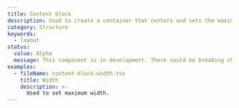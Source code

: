 ```yaml
---
title: Content block
description: Used to create a container that centers and sets the maximum width of the content within.
category: Structure
keywords:
  - layout
status:
  value: Alpha
  message: This component is in development. There could be breaking changes made to it in a non-major release of Polaris. Please use with caution.
examples:
  - fileName: content-block-width.tsx
    title: Width
    description: >-
      Used to set maximum width.
---
```

